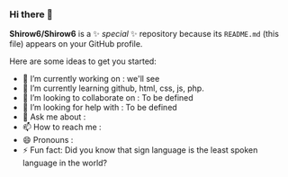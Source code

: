 ### Hi there 👋

**Shirow6/Shirow6** is a ✨ _special_ ✨ repository because its `README.md` (this file) appears on your GitHub profile.

Here are some ideas to get you started:

- 🔭 I’m currently working on : we'll see
- 🌱 I’m currently learning github, html, css, js, php.
- 👯 I’m looking to collaborate on : To be defined
- 🤔 I’m looking for help with : To be defined
- 💬 Ask me about : 
- 📫 How to reach me : 
- 😄 Pronouns :
- ⚡ Fun fact: Did you know that sign language is the least spoken language in the world?
